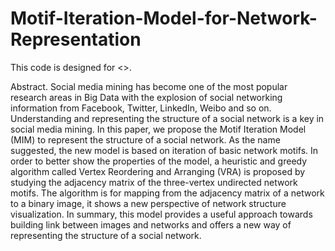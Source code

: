 # Motif-Iteration-Model-for-Network-Representation

This code is designed for <<Motif Iteration Model for Network Representation>>.

Abstract. Social media mining has become one of the most popular research
areas in Big Data with the explosion of social networking information
from Facebook, Twitter, LinkedIn, Weibo and so on. Understanding
and representing the structure of a social network is a key in social media
mining. In this paper, we propose the Motif Iteration Model (MIM) to
represent the structure of a social network. As the name suggested, the
new model is based on iteration of basic network motifs. In order to better
show the properties of the model, a heuristic and greedy algorithm
called Vertex Reordering and Arranging (VRA) is proposed by studying
the adjacency matrix of the three-vertex undirected network motifs. The
algorithm is for mapping from the adjacency matrix of a network to a
binary image, it shows a new perspective of network structure visualization.
In summary, this model provides a useful approach towards building
link between images and networks and offers a new way of representing
the structure of a social network.
